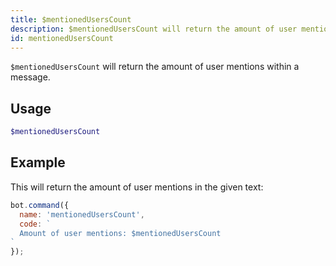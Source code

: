 ```yaml
---
title: $mentionedUsersCount 
description: $mentionedUsersCount will return the amount of user mentions within a message.
id: mentionedUsersCount
---
```


`$mentionedUsersCount` will return the amount of user mentions within a message.

## Usage

```php
$mentionedUsersCount
```

## Example

This will return the amount of user mentions in the given text:

```javascript
bot.command({
  name: 'mentionedUsersCount',
  code: `
  Amount of user mentions: $mentionedUsersCount
`
});
```
